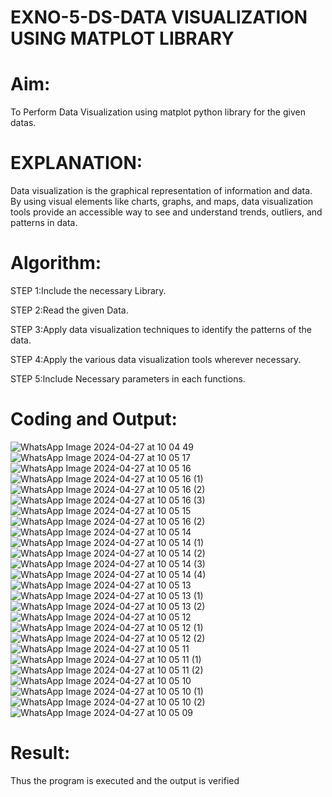  # EXNO-5-DS-DATA VISUALIZATION USING MATPLOT LIBRARY

# Aim:
  To Perform Data Visualization using matplot python library for the given datas.

# EXPLANATION:
Data visualization is the graphical representation of information and data. By using visual elements like charts, graphs, and maps, data visualization tools provide an accessible way to see and understand trends, outliers, and patterns in data.

# Algorithm:
STEP 1:Include the necessary Library.

STEP 2:Read the given Data.

STEP 3:Apply data visualization techniques to identify the patterns of the data.

STEP 4:Apply the various data visualization tools wherever necessary.

STEP 5:Include Necessary parameters in each functions.

# Coding and Output:

![WhatsApp Image 2024-04-27 at 10 04 49](https://github.com/Sanjit2328/EXNO-5-DS/assets/139331694/640db907-ca66-4832-8ae4-0cbb052dc7e8)
![WhatsApp Image 2024-04-27 at 10 05 17](https://github.com/Sanjit2328/EXNO-5-DS/assets/139331694/de5b2b93-7ddf-4c39-a7ab-186f69d0f6ef)
![WhatsApp Image 2024-04-27 at 10 05 16](https://github.com/Sanjit2328/EXNO-5-DS/assets/139331694/a2f98cca-274b-4921-9f1c-f5ecdb8d7aca)
![WhatsApp Image 2024-04-27 at 10 05 16 (1)](https://github.com/Sanjit2328/EXNO-5-DS/assets/139331694/369d8c36-cafc-4c98-b63f-d2022ec143fe)
![WhatsApp Image 2024-04-27 at 10 05 16 (2)](https://github.com/Sanjit2328/EXNO-5-DS/assets/139331694/86aad49a-383a-4daf-9ab4-00e2a770e808)
![WhatsApp Image 2024-04-27 at 10 05 16 (3)](https://github.com/Sanjit2328/EXNO-5-DS/assets/139331694/a53ba40f-afe7-408e-a656-30d8dadb1c08)
![WhatsApp Image 2024-04-27 at 10 05 15](https://github.com/Sanjit2328/EXNO-5-DS/assets/139331694/ecac41f8-c5bb-4487-99ea-d78dbd6fc872)
![WhatsApp Image 2024-04-27 at 10 05 16 (2)](https://github.com/Sanjit2328/EXNO-5-DS/assets/139331694/d6bc83a3-1ff7-4a9a-90a0-07f35e1ba7af)
![WhatsApp Image 2024-04-27 at 10 05 14](https://github.com/Sanjit2328/EXNO-5-DS/assets/139331694/6659d38d-27b5-47e9-b79f-70aef7c9e946)
![WhatsApp Image 2024-04-27 at 10 05 14 (1)](https://github.com/Sanjit2328/EXNO-5-DS/assets/139331694/e333a325-c35a-401c-aede-d942d6c82ad8)
![WhatsApp Image 2024-04-27 at 10 05 14 (2)](https://github.com/Sanjit2328/EXNO-5-DS/assets/139331694/834781ca-2458-42fa-aa2e-44173b9f580d)
![WhatsApp Image 2024-04-27 at 10 05 14 (3)](https://github.com/Sanjit2328/EXNO-5-DS/assets/139331694/4f86694b-0c0f-4a1b-baf3-a79f1f0e1fdf)
![WhatsApp Image 2024-04-27 at 10 05 14 (4)](https://github.com/Sanjit2328/EXNO-5-DS/assets/139331694/32d475de-b73a-4604-a1ac-be4d470ffeeb)
![WhatsApp Image 2024-04-27 at 10 05 13](https://github.com/Sanjit2328/EXNO-5-DS/assets/139331694/42591a94-ce37-48e7-97de-75e26dd3430d)
![WhatsApp Image 2024-04-27 at 10 05 13 (1)](https://github.com/Sanjit2328/EXNO-5-DS/assets/139331694/93b712d5-347a-4173-bb9a-f87d10cc283e)
![WhatsApp Image 2024-04-27 at 10 05 13 (2)](https://github.com/Sanjit2328/EXNO-5-DS/assets/139331694/1675d1f3-f06a-4de1-8bbc-6ba17bfd8b48)
![WhatsApp Image 2024-04-27 at 10 05 12](https://github.com/Sanjit2328/EXNO-5-DS/assets/139331694/95dd1a82-2ba1-4ac3-8496-af1c4b3c610d)
![WhatsApp Image 2024-04-27 at 10 05 12 (1)](https://github.com/Sanjit2328/EXNO-5-DS/assets/139331694/b900143c-f3e0-4fa6-8a9a-2f4173becd35)
![WhatsApp Image 2024-04-27 at 10 05 12 (2)](https://github.com/Sanjit2328/EXNO-5-DS/assets/139331694/f404b7ac-8c47-443f-b5df-cedf5e672625)
![WhatsApp Image 2024-04-27 at 10 05 11](https://github.com/Sanjit2328/EXNO-5-DS/assets/139331694/840dca51-6382-4271-919b-e099c915b566)
![WhatsApp Image 2024-04-27 at 10 05 11 (1)](https://github.com/Sanjit2328/EXNO-5-DS/assets/139331694/fdf0bf7b-513e-46eb-9520-72d1e140dbe4)
![WhatsApp Image 2024-04-27 at 10 05 11 (2)](https://github.com/Sanjit2328/EXNO-5-DS/assets/139331694/c67f4dd8-d53f-4824-aaf3-cc7423b6604d)
![WhatsApp Image 2024-04-27 at 10 05 10](https://github.com/Sanjit2328/EXNO-5-DS/assets/139331694/f82042c6-2fbf-4981-addb-ad5356be73c4)
![WhatsApp Image 2024-04-27 at 10 05 10 (1)](https://github.com/Sanjit2328/EXNO-5-DS/assets/139331694/2541d9c2-fcad-46fd-9cdc-5bf66543239b)
![WhatsApp Image 2024-04-27 at 10 05 10 (2)](https://github.com/Sanjit2328/EXNO-5-DS/assets/139331694/ed3d4214-8929-4cfc-9df6-2663065b3a70)
![WhatsApp Image 2024-04-27 at 10 05 09](https://github.com/Sanjit2328/EXNO-5-DS/assets/139331694/0eb534bc-31ec-4f7c-aeb3-a52d3c4baee4)


# Result:
 Thus the program is executed and the output is verified
